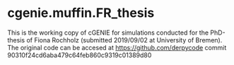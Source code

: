 # cgenie.muffin.FR_thesis
This is the working copy of cGENIE for simulations conducted for the PhD-thesis of Fiona Rochholz (submitted 2019/09/02 at University of Bremen).
The original code can be accesed at https://github.com/derpycode commit 90310f24cd6aba479c64feb860c9319c01389d80 
